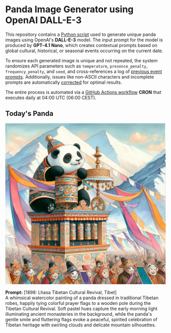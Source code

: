 # Panda Image Generator using OpenAI DALL-E-3

This repository contains a [Python script](src/daily_panda_image/generators/image_generator.py) used to generate unique panda images using OpenAI's **DALL-E-3** model. 
The input prompt for the model is produced by **GPT-4.1 Nano**, which creates contextual prompts based on global cultural, historical, or seasonal events occurring on the current date.

To ensure each generated image is unique and not repeated, the system randomizes API parameters such as `temperature`, `presence_penalty`, `frequency_penalty`, and `seed`, and cross-references a log of [previous event prompts](src/daily_panda_image/generators/prompt_generator.py). Additionally, issues like non-ASCII characters and incomplete prompts are automatically [corrected](src/daily_panda_image/utils/text_processor.py) for optimal results.

The entire process is automated via a [GitHub Actions workflow](.github/workflows/image_publisher.yml) **CRON** that executes daily at 04:00 UTC (06:00 CEST).


## Today's Panda
![screenshot](images/panda_current.png)

**Prompt:** [1898: Lhasa Tibetan Cultural Revival, Tibet]  
A whimsical watercolor painting of a panda dressed in traditional Tibetan robes, happily tying colorful prayer flags to a wooden pole during the Tibetan Cultural Revival. Soft pastel hues capture the early morning light illuminating ancient monasteries in the background, while the panda's gentle smile and fluttering flags evoke a peaceful, spirited celebration of Tibetan heritage with swirling clouds and delicate mountain silhouettes.
